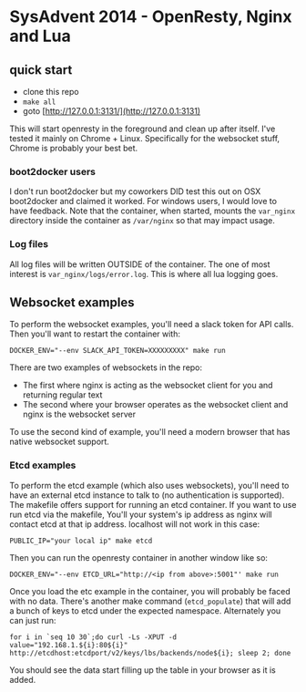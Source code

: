 # SysAdvent 2014 - OpenResty, Nginx and Lua

## quick start
- clone this repo
- `make all`
- goto [http://127.0.0.1:3131/](http://127.0.0.1:3131)

This will start openresty in the foreground and clean up after itself. I've tested it mainly on Chrome + Linux. Specifically for the websocket stuff, Chrome is probably your best bet.

### boot2docker users
I don't run boot2docker but my coworkers DID test this out on OSX boot2docker and claimed it worked. For windows users, I would love to have feedback.
Note that the container, when started, mounts the `var_nginx` directory inside the container as `/var/nginx` so that may impact usage.

### Log files
All log files will be written OUTSIDE of the container. The one of most interest is `var_nginx/logs/error.log`. This is where all lua logging goes.

## Websocket examples
To perform the websocket examples, you'll need a slack token for API calls. Then you'll want to restart the container with:

`DOCKER_ENV="--env SLACK_API_TOKEN=XXXXXXXXX" make run`

There are two examples of websockets in the repo:
- The first where nginx is acting as the websocket client for you and returning regular text
- The second where your browser operates as the websocket client and nginx is the websocket server

To use the second kind of example, you'll need a modern browser that has native websocket support.

### Etcd examples
To perform the etcd example (which also uses websockets), you'll need to have an external etcd instance to talk to (no authentication is supported). The makefile offers support for running an etcd container.
If you want to use run etcd via the makefile, You'll your system's ip address as nginx will contact etcd at that ip address. localhost will not work in this case:
```
PUBLIC_IP="your local ip" make etcd
```

Then you can run the openresty container in another window like so:
```
DOCKER_ENV="--env ETCD_URL="http://<ip from above>:5001"' make run
```

Once you load the etc example in the container, you will probably be faced with no data. There's another make command (`etcd_populate`) that will add a bunch of keys to etcd under the expected namespace. Alternately you can just run:

```
for i in `seq 10 30`;do curl -Ls -XPUT -d value="192.168.1.${i}:80${i}" http://etcdhost:etcdport/v2/keys/lbs/backends/node${i}; sleep 2; done
```

You should see the data start filling up the table in your browser as it is added.

